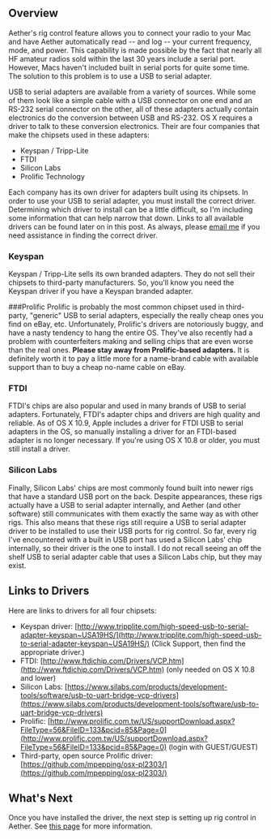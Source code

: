 ## Overview

Aether's rig control feature allows you to connect your radio to your Mac and have Aether automatically read -- and log -- your current frequency, mode, and power. This capability is made possible by the fact that nearly all HF amateur radios sold within the last 30 years include a serial port. However, Macs haven't included built in serial ports for quite some time. The solution to this problem is to use a USB to serial adapter.

USB to serial adapters are available from a variety of sources. While some of them look like a simple cable with a USB connector on one end and an RS-232 serial connector on the other, all of these adapters actually contain electronics do the conversion between USB and RS-232. OS X requires a driver to talk to these conversion electronics. Their are four companies that make the chipsets used in these adapters:

- Keyspan / Tripp-Lite
- FTDI
- Silicon Labs
- Prolific Technology

Each company has its own driver for adapters built using its chipsets.  In order to use your USB to serial adapter, you must install the correct driver. Determining which driver to install can be a little difficult, so I'm including some information that can help narrow that down. Links to all available drivers can be found later on in this post. As always, please [email me](mailto:support@aetherlog.com) if you need assistance in finding the correct driver.

### Keyspan

Keyspan / Tripp-Lite sells its own branded adapters. They do not sell their chipsets to third-party manufacturers. So, you'll know you need the Keyspan driver if you have a Keyspan branded adapter.

###Prolific
Prolific is probably the most common chipset used in third-party, "generic" USB to serial adapters, especially the really cheap ones you find on eBay, etc. Unfortunately, Prolific's drivers are notoriously buggy, and have a nasty tendency to hang the entire OS. They've also recently had a problem with counterfeiters making and selling chips that are even worse than the real ones. **Please stay away from Prolific-based adapters.** It is definitely worth it to pay a little more for a name-brand cable with available support than to buy a cheap no-name cable on eBay.

### FTDI

FTDI's chips are also popular and used in many brands of USB to serial adapters. Fortunately, FTDI's adapter chips and drivers are high quality and reliable. As of OS X 10.9, Apple includes a driver for FTDI USB to serial adapters in the OS, so manually installing a driver for an FTDI-based adapter is no longer necessary. If you're using OS X 10.8 or older, you must still install a driver.

### Silicon Labs
Finally, Silicon Labs' chips are most commonly found built into newer rigs that have a standard USB port on the back. Despite appearances, these rigs actually have a USB to serial adapter internally, and Aether (and other software) still communicates with them exactly the same way as with other rigs. This also means that these rigs still require a USB to serial adapter driver to be installed to use their USB ports for rig control. So far, every rig I've encountered with a built in USB port has used a Silicon Labs' chip internally, so their driver is the one to install. I do not recall seeing an off the shelf USB to serial adapter cable that uses a Silicon Labs chip, but they may exist.

## Links to Drivers

Here are links to drivers for all four chipsets:

- Keyspan driver: [http://www.tripplite.com/high-speed-usb-to-serial-adapter-keyspan~USA19HS/](http://www.tripplite.com/high-speed-usb-to-serial-adapter-keyspan~USA19HS/) (Click Support, then find the appropriate driver.)
- FTDI: [http://www.ftdichip.com/Drivers/VCP.htm](http://www.ftdichip.com/Drivers/VCP.htm) (only needed on OS X 10.8 and lower)
- Silicon Labs: [https://www.silabs.com/products/development-tools/software/usb-to-uart-bridge-vcp-drivers](https://www.silabs.com/products/development-tools/software/usb-to-uart-bridge-vcp-drivers)
- Prolific: [http://www.prolific.com.tw/US/supportDownload.aspx?FileType=56&FileID=133&pcid=85&Page=0](http://www.prolific.com.tw/US/supportDownload.aspx?FileType=56&FileID=133&pcid=85&Page=0) (login with GUEST/GUEST)
- Third-party, open source Prolific driver: [https://github.com/mpepping/osx-pl2303/](https://github.com/mpepping/osx-pl2303/)

## What's Next

Once you have installed the driver, the next step is setting up rig control in Aether. See [this page](rigcontrol.md) for more information.

